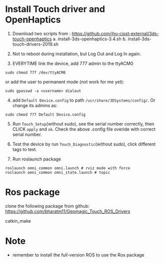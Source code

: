 # Install Touch driver and OpenHaptics
1. Download two scripts from : https://github.com/jhu-cisst-external/3ds-touch-openhaptics
a. install-3ds-openhaptics-3.4.sh
b. install-3ds-touch-drivers-2019.sh

2. Not to reboot during installation, but Log Out and Log In again.

3. EVERYTIME link the device, add 777 admin to the ttyACM0 
```
sudo chmod 777 /dev/ttyACM0
```
or add the user to permanent mode (not work for me yet):
```
sudo gpasswd -a <username> dialout 
```

4. add `Default Device.config` to path `/usr/share/3DSystems/config/`. Or change its admins as:
```
sudo chmod 777 Default Device.config 
```

5. Run `Touch_Setup`(without sudo), see the serial number correctly, then CLICK `apply` and `ok`. Check the above .config file overide with correct serial number.

6. Test the device by run `Touch_Diagnostic`(without sudo), click different tags to test.

7. Run roslaunch package
```
roslaunch omni_common omni.launch # rviz mode with force
roslaunch omni_common omni_state.launch # topic
```

# Ros package
clone the following package from github:
https://github.com/bharatm11/Geomagic_Touch_ROS_Drivers

catkin_make
 
# Note
- remember to install the full-version ROS to use the Ros package



